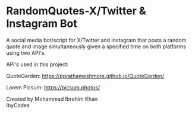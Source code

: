 # RandomQuotes-X/Twitter & Instagram Bot
A social media bot/script for X/Twitter and Instagram that posts a random quote and image simultaneously given a specified time on both platforms using two API's.

API's used in this project:

QuoteGarden:
https://pprathameshmore.github.io/QuoteGarden/

Lorem Picsum:
https://picsum.photos/


Created by Mohammad Ibrahim Khan <br/> 
IbyCodes


